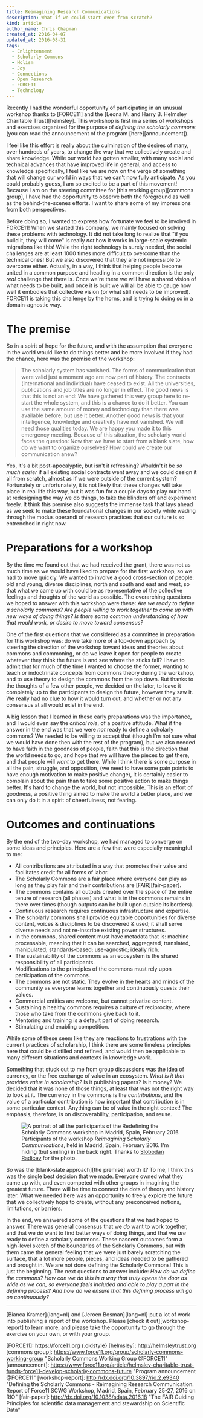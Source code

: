 ```yaml
---
title: Reimagining Research Communications
description: What if we could start over from scratch?
kind: article
author_name: Chris Chapman
created_at: 2016-04-07
updated_at: 2016-08-31
tags:
  - Enlightenment
  - Scholarly Commons
  - Holism
  - Joy
  - Connections
  - Open Research
  - FORCE11
  - Technology
---
```


Recently I had the wonderful opportunity of participating in an unusual
workshop thanks to [FORCE11] and the [Leona M. and Harry B. Helmsley Charitable
Trust][helmsley]. This workshop is first in a series of workshops and exercises
organized for the purpose of _defining the scholarly commons_ (you can read the
announcement of the program [here][announcement]). 

I feel like this effort is really about the culmination of the desires of many,
over hundreds of years, to change the way that we collectively create and share
knowledge. While our world has gotten smaller, with many social and technical
advances that have improved life in general, and access to knowledge
specifically, I feel like we are now on the verge of something that will change
our world in ways that we can't now fully anticipate. As you could probably
guess, I am so excited to be a part of this movement! Because I am on the
steering committee for [this working group][commons group], I have had the
opportunity to observe both the foreground as well as the behind-the-scenes
efforts. I want to share some of my impressions from both perspectives.

<!--MORE-->

Before doing so, I wanted to express how fortunate we feel to be involved in
<span class="oldstyle">FORCE11</span>! When we started this company, we mainly
focused on solving these problems with technology. It did not take long to
realize that "if you build it, they will come" is really _not_ how it works in
large-scale systemic migrations like this! While the right technology is surely
needed, the social challenges are at least <span class="oldstyle">1000</span>
times more difficult to overcome than the technical ones! But we also
discovered that they are not impossible to overcome either. Actually, in a way,
I think that helping people become united in a common purpose and heading in a
common direction is the only _real_ challenge that there is. Once we're there
we will have a shared vision of what needs to be built, and once it is built we
will all be able to gauge how well it embodies that collective vision (or what
still needs to be improved). <span class="oldstyle">FORCE11</span> is taking
this challenge by the horns, and is trying to doing so in a domain-agnostic
way.

# The premise

So in a spirit of hope for the future, and with the assumption that everyone in
the world would like to do things better and be more involved if they had the
chance, here was the premise of the workshop:

<div class="bq grab">

> The scholarly system has vanished. The forms of communication that were valid
> just a moment ago are now part of history. The contracts (international and
> individual) have ceased to exist. All the universities, publications and job
> titles are no longer in effect. The good news is that this is not an end: We
> have gathered this very group here to re-start the whole system, and this is
> a chance to do it better. You can use the same amount of money and technology
> than there was available before, but use it better. Another good news is that
> your intelligence, knowledge and creativity have not vanished. We will need
> those qualities today. We are happy you made it to this emergency meeting.
> Because of this situation, the scholarly world faces the question: Now that
> we have to start from a blank slate, how do we want to organize ourselves?
> How could we create our communication anew?

</div>

Yes, it's a bit post-apocalyptic, but isn't it refreshing? Wouldn't it be _so
much easier_ if all existing social contracts went away and we could design it
all from scratch, almost as if we were outside of the current system?
Fortunately or unfortunately, it is not likely that these changes will take
place in real life this way, but it was fun for a couple days to play our hand
at redesigning the way we do things, to take the blinders off and experiment
freely. It think this premise also suggests the immense task that lays ahead as
we seek to make these foundational changes in our society while wading through
the modus operandi of research practices that our culture is so entrenched in 
right now.

# Preparations for a workshop

By the time we found out that we had received the grant, there was not as much
time as we would have liked to prepare for the first workshop, so we had to
move quickly. We wanted to involve a good cross-section of people: old and
young, diverse disciplines, north and south and east and west, so that what we
came up with could be as representative of the collective feelings and thoughts
of the world as possible. The overarching questions we hoped to answer with
this workshop were these: _Are we ready to define a scholarly commons? Are
people willing to work together to come up with new ways of doing things? Is
there some common understanding of how that would work, or desire to move
toward consensus?_

One of the first questions that we considered as a committee in preparation for
this workshop was: do we take more of a top-down approach by steering the
direction of the workshop toward ideas and theories about commons and
commoning, or do we leave it open for people to create whatever they think the
future is and see where the sticks fall? I have to admit that for much of the
time I wanted to choose the former, wanting to teach or indoctrinate concepts
from commons theory during the workshop, and to use theory to design the
commons from the top down. But thanks to the thoughts of a few other people, we
decided on the later, to leave it completely up to the participants to design
the future, however they saw it. We really had no clue to how it would turn
out, and whether or not any consensus at all would exist in the end.

A big lesson that I learned in these early preparations was the importance, and
I would even say the _critical role_, of a positive attitude. What if the
answer in the end was that we were _not_ ready to define a scholarly commons?
We needed to be willing to accept that (though I'm not sure what we would have
done then with the rest of the program), but we also needed to have faith in
the goodness of people, faith that this is the direction that the world needs
to go, and hope that we will have the pieces to get there, and that people will
_want_ to get there. While I think there is some purpose in all the pain,
struggle, and opposition, (we need to have some pain points to have enough
motivation to make positive change), it is certainly easier to complain about
the pain than to take some positive action to make things better. It's hard to
change the world, but not impossible. This is an effort of goodness, a positive
thing aimed to make the world a better place, and we can only do it in a spirit
of cheerfulness, not fearing.


# Outcomes and continuations

By the end of the two-day workshop, we had managed to converge on some ideas
and principles. Here are a few that were especially meaningful to me:

* All contributions are attributed in a way that promotes their value and facilitates credit for all forms of labor.
* The Scholarly Commons are a fair place where everyone can play as long as they play fair and their contributions are [FAIR][fair-paper].
* The commons contains all outputs created over the space of the entire tenure of research (all phases) and what is in the commons remains in there over times (though outputs can be built upon outside its borders).
* Continuous research requires continuous infrastructure and expertise.
* The scholarly commons shall provide equitable opportunities for diverse content, voices & disciplines to be discovered & used; it shall serve diverse needs and not re-inscribe existing power structures.
* In the commons, shared content must have metadata that is: machine processable, meaning that it can be searched, aggregated, translated, manipulated; standards-based; use-agnostic; ideally rich.
* The sustainability of the commons as an ecosystem is the shared responsibility of all participants.
* Modifications to the principles of the commons must rely upon participation of the commons.
* The commons are not static. They evolve in the hearts and minds of the community as everyone learns together and continuously quests their values.
* Commercial entities are welcome, but cannot privatize content.
* Sustaining a healthy commons requires a culture of reciprocity, where those who take from the commons give back to it.
* Mentoring and training is a default part of doing research.
* Stimulating and enabling competition.

While some of these seem like they are reactions to frustrations with the
current practices of scholarship, I think there are some timeless principles
here that could be distilled and refined, and would then be applicable to many
different situations and contexts in knowledge work.

Something that stuck out to me from group discussions was the idea of currency,
or the free exchange of value in an ecosystem. _What is it that provides value
in scholarship?_ Is it publishing papers? Is it money? We decided that it was
none of those things, at least that was not the right way to look at it. The
currency in the commons is the _contributions_, and the value of a particular
contribution is how important that contribution is in some particular context.
Anything can be of value in the right context! The emphasis, therefore, is on
discoverability, participation, and reuse.

<figure id="fig:workshop_participants" property="schema:image" resource="#workshop_participants" typeof="schema:ImageObject" class="img">
  <link property="schema:representativeOfPage" resource="schema:True"/>
  <img property="schema:url" class="static" alt="A portrait of all the participants of the Redefining the Scholarly Commons workshop in Madrid, Spain, February 2016" src="reimagining_research_communications_force11_everyone.jpg" />
  <figcaption property="schema:caption">Participants of the workshop <i>Reimagining Scholarly Communications</i>, held in <span property="schema:contentLocation">Madrid, Spain</span>, <span property="schema:dateCreated" content="2016-02-27" datatype="schema:Date">February 2016</span>. I'm hiding (but smiling) in the back right. Thanks to <span property="schema:creator" typeof="schema:Person"><a property="schema:url" href="https://twitter.com/radicevslobodan"><span property="schema:name">Slobodan Radicev</span></a></span> for the photo.</figcaption>
</figure>

So was the [blank-slate approach][the premise] worth it? To me, I think this
was the single best decision that we made. Everyone owned what they came up
with, and even competed with other groups in imagining the greatest future.
There will be time to connect the dots of theory and history later. What we
needed here was an opportunity to freely explore the future that we
collectively hope to create, without any preconceived notions, limitations, or
barriers.

In the end, we answered some of the questions that we had hoped to answer.
There was general consensus that we _do_ want to work together, and that we
_do_ want to find better ways of doing things, and that we _are_ ready to
define a scholarly commons. These nascent outcomes form a high-level sketch of
the boundaries of the Scholarly Commons, but with them came the general feeling
that we were just barely scratching the surface, that a lot more people,
pieces, and ideas needed to be gathered and brought in. We are not done
defining the Scholarly Commons! This is just the beginning. The next questions
to answer include: _How do we define the commons? How can we do this in a way
that truly opens the door as wide as we can, so everyone feels included and
able to play a part in the defining process? And how do we ensure that this
defining process will go on continuously?_

---

[Bianca Kramer]{lang=nl} and [Jeroen Bosman]{lang=nl} put a lot of work into
publishing a report of the workshop. Please [check it out][workshop-report] to
learn more, and please take the opportunity to go through the exercise on your
own, or with your group.

[FORCE11]: <https://force11.org> {.oldstyle}
[helmsley]: <http://helmsleytrust.org>
[commons group]: <https://www.force11.org/group/scholarly-commons-working-group> "Scholarly Commons Working Group @FORCE11"
[announcement]: <https://www.force11.org/article/helmsley-charitable-trust-funds-force11-develop-scholarly-commons-future> "Program announcement @FORCE11"
[workshop-report]: <http://dx.doi.org/10.3897/rio.2.e9340> "Defining the Scholarly Commons - Reimagining Research Communication. Report of Force11 SCWG Workshop, Madrid, Spain, February 25-27, 2016 on RIO"
[fair-paper]: <http://dx.doi.org/10.1038/sdata.2016.18> "The FAIR Guiding Principles for scientific data management and stewardship on Scientific Data"
